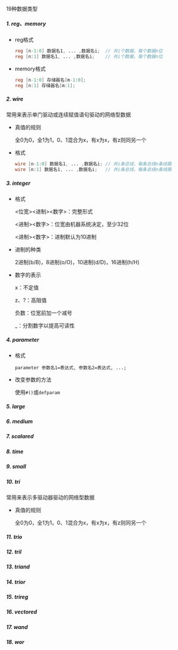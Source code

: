 19种数据类型

##### 1. reg、memory

- reg格式

  ```verilog
  reg [n-1:0] 数据名1, ... ,数据名i;	// 共i个数据，每个数据n位
  reg [n:1] 数据名1, ... ,数据名i;	// 共i个数据，每个数据n位
  ```

- memory格式

  ```verilog
  reg [n-1:0] 存储器名[m-1:0];
  reg [n:1] 存储器名[m:1];
  ```

  

##### 2. wire

常用来表示单门驱动或连续赋值语句驱动的网络型数据

- 真值的规则

  全0为0，全1为1，0、1混合为x，有x为x，有z则同另一个

- 格式

  ```verilog
  wire [n-1:0] 数据名1, ... ,数据名i;	// 共i条总线，每条总线n条线路
  wire [n:1] 数据名1, ... ,数据名i;	// 共i条总线，每条总线n条线路
  ```

##### 3. integer

- 格式

  <位宽><进制><数字>：完整形式

  <进制><数字>：位宽由机器系统决定，至少32位

  <进制><数字>：进制默认为10进制

- 进制的种类

  2进制(b/B)，8进制(o/O)，10进制(d/D)，16进制(h/H)

- 数字的表示

  x：不定值

  z、?：高阻值

  负数：位宽前加一个减号

  _：分割数字以提高可读性

##### 4. parameter

- 格式

  `parameter 参数名1=表达式, 参数名2=表达式, ...;`

- 改变参数的方法

  使用`#()`或`defparam`

##### 5. large
##### 6. medium
##### 7. scalared
##### 8. time
##### 9. small
##### 10. tri

常用来表示多驱动器驱动的网络型数据

- 真值的规则

  全0为0，全1为1，0、1混合为x，有x为x，有z则同另一个

##### 11. trio
##### 12. tril
##### 13. triand
##### 14. trior
##### 15. trireg
##### 16. vectored
##### 17. wand
##### 18. wor